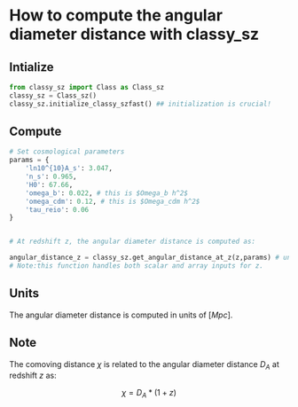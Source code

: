 # How to compute the angular diameter distance with classy_sz

## Intialize



```python
from classy_sz import Class as Class_sz
classy_sz = Class_sz()
classy_sz.initialize_classy_szfast() ## initialization is crucial! 
```


## Compute

```python
# Set cosmological parameters
params = {
    'ln10^{10}A_s': 3.047,
    'n_s': 0.965,
    'H0': 67.66,
    'omega_b': 0.022, # this is $Omega_b h^2$
    'omega_cdm': 0.12, # this is $Omega_cdm h^2$
    'tau_reio': 0.06
}


# At redshift z, the angular diameter distance is computed as:

angular_distance_z = classy_sz.get_angular_distance_at_z(z,params) # units: $[Mpc]$
# Note:this function handles both scalar and array inputs for z.

```
## Units

The angular diameter distance is computed in units of $[Mpc]$.


## Note

The comoving distance $\chi$ is related to the angular diameter distance $D_A$ at redshift $z$ as:


$$
\chi = D_A * (1+z)
$$


